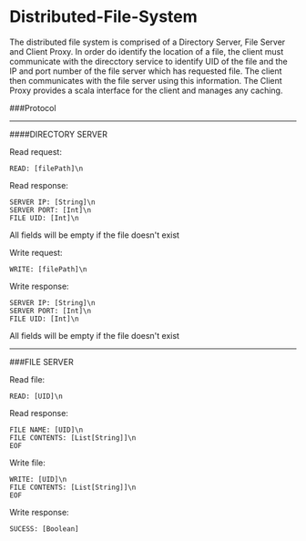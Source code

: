 # Distributed-File-System

The distributed file system is comprised of a Directory Server, File Server and Client Proxy. 
In order do identify the location of a file, the client must communicate with the direcctory 
service to identify UID of the file and the IP and port number of the file server which has requested 
file. The client then communicates with the file server using this information. The Client Proxy 
provides a scala interface for the client and manages any caching.

###Protocol
___

####DIRECTORY SERVER

Read request:
```
READ: [filePath]\n
```

Read response:
```
SERVER IP: [String]\n
SERVER PORT: [Int]\n
FILE UID: [Int]\n
```
All fields will be empty if the file doesn't exist

Write request:
```
WRITE: [filePath]\n
```

Write response:
```
SERVER IP: [String]\n
SERVER PORT: [Int]\n
FILE UID: [Int]\n
```
All fields will be empty if the file doesn't exist

___
###FILE SERVER

Read file:
```
READ: [UID]\n
```

Read response:
```
FILE NAME: [UID]\n
FILE CONTENTS: [List[String]]\n
EOF
```

Write file:
```
WRITE: [UID]\n
FILE CONTENTS: [List[String]]\n
EOF
```

Write response:
```
SUCESS: [Boolean]
```